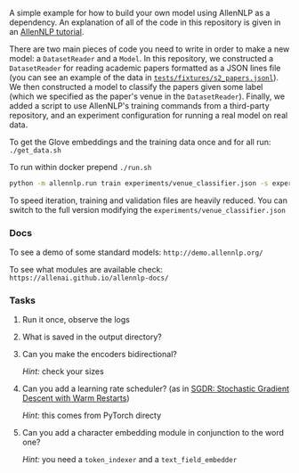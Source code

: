 A simple example for how to build your own model using AllenNLP as a dependency.  An explanation
of all of the code in this repository is given in an [AllenNLP
tutorial](https://github.com/allenai/allennlp/blob/master/tutorials/getting_started/using_in_your_repo.md).

There are two main pieces of code you need to write in order to make a new model: a
`DatasetReader` and a `Model`.  In this repository, we constructed a `DatasetReader` for reading
academic papers formatted as a JSON lines file (you can see an example of the data in
[`tests/fixtures/s2_papers.jsonl`](tests/fixtures/s2_papers.jsonl)).  We then constructed a model
to classify the papers given some label (which we specified as the paper's venue in the
`DatasetReader`).  Finally, we added a script to use AllenNLP's training commands from a
third-party repository, and an experiment configuration for running a real model on real data.

To get the Glove embeddings and the training data once and for all run: `./get_data.sh`

To run within docker prepend `./run.sh`

```bash
python -m allennlp.run train experiments/venue_classifier.json -s experiment_output_dir --include-package my_library
```

To speed iteration, training and validation files are heavily reduced. You can switch to the full version modifying the `experiments/venue_classifier.json`

### Docs

To see a demo of some standard models: `http://demo.allennlp.org/`

To see what modules are available check: `https://allenai.github.io/allennlp-docs/`


### Tasks

1. Run it once, observe the logs

2. What is saved in the output directory?

3. Can you make the encoders bidirectional?

	*Hint:* check your sizes

4. Can you add a learning rate scheduler? (as in [SGDR: Stochastic Gradient Descent with Warm Restarts](https://arxiv.org/abs/1608.03983))

	*Hint:* this comes from PyTorch directy

5. Can you add a character embedding module in conjunction to the word one?

	*Hint:* you need a `token_indexer` and a `text_field_embedder`
